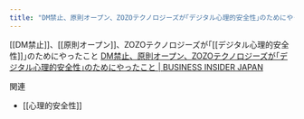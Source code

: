 ```yaml
---
title: "DM禁止、原則オープン、ZOZOテクノロジーズが｢デジタル心理的安全性｣のためにやったこと"
---
```



[[DM禁止]]、[[原則オープン]]、ZOZOテクノロジーズが｢[[デジタル心理的安全性]]｣のためにやったこと
[DM禁止、原則オープン、ZOZOテクノロジーズが｢デジタル心理的安全性｣のためにやったこと | BUSINESS INSIDER JAPAN](https://www.businessinsider.jp/post-202015?fbclid=IwAR1YcqcFoCmAfRfVy8aAz1-LxcX9Pr-3qMxIYw5R-ga0bsqoiqZ1cksXnIA)

関連
- [[心理的安全性]]
